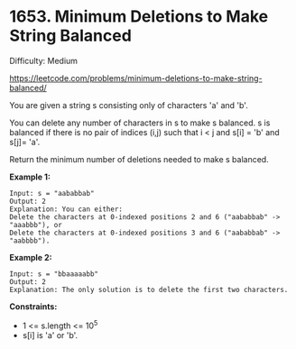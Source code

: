# 1653. Minimum Deletions to Make String Balanced

Difficulty: Medium

https://leetcode.com/problems/minimum-deletions-to-make-string-balanced/

You are given a string s consisting only of characters 'a' and 'b'​​​​.

You can delete any number of characters in s to make s balanced. s is balanced if there is no pair of indices (i,j) such that i < j and s[i] = 'b' and s[j]= 'a'.

Return the minimum number of deletions needed to make s balanced.

**Example 1:**
```
Input: s = "aababbab"
Output: 2
Explanation: You can either:
Delete the characters at 0-indexed positions 2 and 6 ("aababbab" -> "aaabbb"), or
Delete the characters at 0-indexed positions 3 and 6 ("aababbab" -> "aabbbb").
```

**Example 2:**
```
Input: s = "bbaaaaabb"
Output: 2
Explanation: The only solution is to delete the first two characters.
```

**Constraints:**

* 1 <= s.length <= 10<sup>5</sup>
* s[i] is 'a' or 'b'​​.
